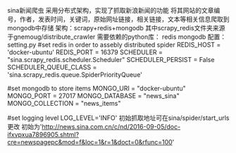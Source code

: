 sina新闻爬虫
  采用分布式架构，实现了抓取新浪新闻的功能 将其网站的文章编号，作者，发表时间，关键词，原始网址链接，相关链接，文本等相关信息爬取到mongodb中存储
架构：scrapy+redis+mongodb
  其中scrapy_redis文件夹来源于gnemoug/distribute_crawler
需要依赖的python库：
  redis
  mongodb
配置：setting.py
#set redis in order to assebly distributed spider
REDIS_HOST = 'docker-ubuntu'
REDIS_PORT = 16379
SCHEDULER = "sina.scrapy_redis.scheduler.Scheduler"
SCHEDULER_PERSIST = False
SCHEDULER_QUEUE_CLASS = 'sina.scrapy_redis.queue.SpiderPriorityQueue'

#set mongodb to store items
MONGO_URI = "docker-ubuntu" 
MONGO_PORT = 27017
MONGO_DATABASE = "news_sina"
MONGO_COLLECTION = "news_items"

#set logging level 
LOG_LEVEL='INFO'
初始抓取地址可在sina/spider/start_urls更改
  初始为'http://news.sina.com.cn/c/nd/2016-09-05/doc-ifxvpxua7896905.shtml?cre=newspagepc&mod=f&loc=1&r=1&doct=0&rfunc=100'
